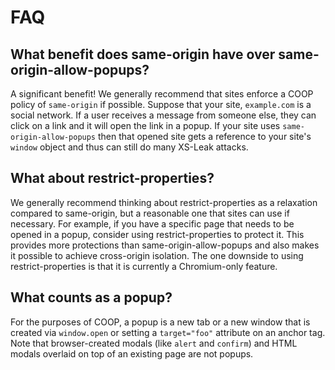 # FAQ

## What benefit does same-origin have over same-origin-allow-popups?

A significant benefit! We generally recommend that sites enforce a COOP policy of `same-origin` if possible. Suppose that your site, `example.com` is a social network. If a user receives a message from someone else, they can click on a link and it will open the link in a popup. If your site uses `same-origin-allow-popups` then that opened site gets a reference to your site's `window` object and thus can still do many XS-Leak attacks.

## What about restrict-properties? 

We generally recommend thinking about restrict-properties as a relaxation compared to same-origin, but a reasonable one that sites can use if necessary. For example, if you have a specific page that needs to be opened in a popup, consider using restrict-properties to protect it. This provides more protections than same-origin-allow-popups and also makes it possible to achieve cross-origin isolation. The one downside to using restrict-properties is that it is currently a Chromium-only feature.

## What counts as a popup?

For the purposes of COOP, a popup is a new tab or a new window that is created via `window.open` or setting a `target="foo"` attribute on an anchor tag. Note that browser-created modals (like `alert` and `confirm`) and HTML modals overlaid on top of an existing page are not popups.
